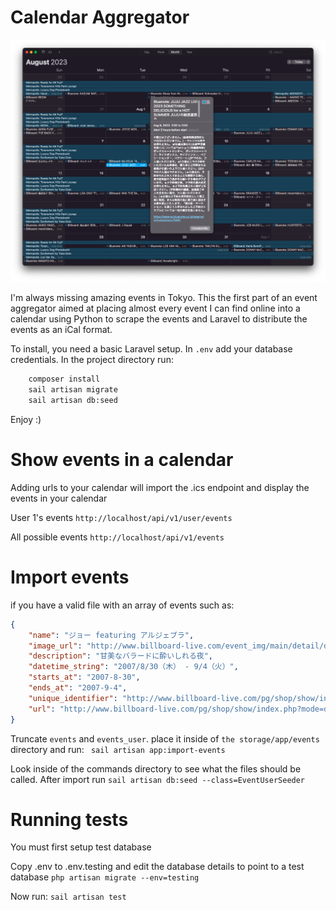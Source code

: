 # Calendar Aggregator
![Calendar Image](calendar.png)

I'm always missing amazing events in Tokyo.
This the first part of an event aggregator aimed at placing almost every event I can find online into a calendar using
Python to scrape the events and Laravel to distribute the events as an iCal format.


To install, you need a basic Laravel setup. In ```.env``` add your database credentials. In the project directory run:

```sh
    composer install
    sail artisan migrate
    sail artisan db:seed
```

Enjoy :)
# Show events in a calendar
Adding urls to your calendar will import the .ics endpoint and display the events in your calendar

User 1's events ```http://localhost/api/v1/user/events```

All possible events ```http://localhost/api/v1/events```

# Import events
if you have a valid file with an array of events such as:
```json
{
    "name": "ジョー featuring アルジェブラ",
    "image_url": "http://www.billboard-live.com/event_img/main/detail/dtl_06005_1.jpg?649d167e6bc7c4.72021422",
    "description": "甘美なバラードに酔いしれる夜",
    "datetime_string": "2007/8/30（木） - 9/4（火）",
    "starts_at": "2007-8-30",
    "ends_at": "2007-9-4", 
    "unique_identifier": "http://www.billboard-live.com/pg/shop/show/index.php?mode=detail1&event=6005&shop=1",
    "url": "http://www.billboard-live.com/pg/shop/show/index.php?mode=detail1&event=6005&shop=1"
}

```
Truncate `events` and `events_user`.
place it inside of `the storage/app/events` directory and run:
``` sail artisan app:import-events```

Look inside of the commands directory to see what the files should be called.
After import run `sail artisan db:seed --class=EventUserSeeder`

# Running tests
You must first setup test database

Copy .env to .env.testing and edit the database details to point to a test database
`php artisan migrate --env=testing`

Now run:
`sail artisan test`
